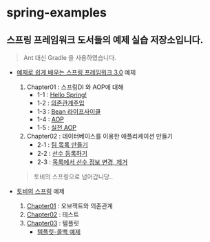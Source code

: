 # spring-examples

## 스프링 프레임워크 도서들의 예제 실습 저장소입니다.

>  Ant 대신 Gradle 을 사용하였습니다.
- [예제로 쉽게 배우는 스프링 프레임워크 3.0](http://www.hanbit.co.kr/store/books/look.php?p_code=B4696054245) 예제

    1. Chapter01 : 스프링DI 와 AOP에 대해
        - 1-1 : [Hello Spring!](https://github.com/sungjunyoung/spring-examples/tree/master/learn-spring-by-example/1-1)
        - 1-2 : [의존관계주입](https://github.com/sungjunyoung/spring-examples/tree/master/learn-spring-by-example/1-2)
        - 1-3 : [Bean 라이프사이클](https://github.com/sungjunyoung/spring-examples/tree/master/learn-spring-by-example/1-3)
        - 1-4 : [AOP](https://github.com/sungjunyoung/spring-examples/tree/master/learn-spring-by-example/1-4)
        - 1-5 : [실전 AOP](https://github.com/sungjunyoung/spring-examples/tree/master/learn-spring-by-example/1-5)
    2. Chapter02 : 데이터베이스를 이용한 애플리케이션 만들기
        - 2-1 : [팀 목록 만들기](https://github.com/sungjunyoung/spring-examples/tree/master/learn-spring-by-example/2-1)
        - 2-2 : [선수 등록하기](https://github.com/sungjunyoung/spring-examples/tree/master/learn-spring-by-example/2-2)
        - 2-3 : [목록에서 선수 정보 변경, 제거](https://github.com/sungjunyoung/spring-examples/tree/master/learn-spring-by-example/2-3)

    > 토비의 스프링으로 넘어갑니당..

- [토비의 스프링](http://www.acornpub.co.kr/book/toby-spring3.1-vol1) 예제

    1. [Chapter01](https://github.com/sungjunyoung/spring-examples/tree/master/toby-spring/chapter01) : 오브젝트와 의존관계
    2. [Chapter02](https://github.com/sungjunyoung/spring-examples/tree/master/toby-spring/chapter02) : 테스트
    3. [Chapter03](https://github.com/sungjunyoung/spring-examples/tree/master/toby-spring/chapter03) : 템플릿
        - [템플릿-콜백 예제](https://github.com/sungjunyoung/spring-examples/tree/master/toby-spring/chapter03-simple-template-callback) 
